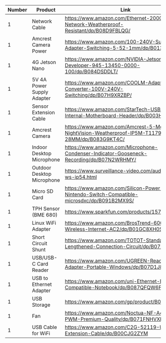 | Number | Product | Link |
|-|-|-|
|1|Network Cable|https://www.amazon.com/Ethernet-2000Mhz-Network-Weatherproof-Resistant/dp/B08D9FBLQG/
|1|Amcrest Camera Power|https://www.amazon.com/100-240V-Supply-Adapter-Switching-5-52-1mm/dp/B013HJI0Q6/
|1|4G Jetson Nano|https://www.amazon.com/NVIDIA-Jetson-Nano-Developer-945-13450-0000-100/dp/B084DSDDLT/
|1|5V 4A Power Supply Adapter|https://www.amazon.com/COOLM-Adapter-Converter-100V-240V-Switching/dp/B07H9XRZBP/
|1|Sensor Extension Cable|https://www.amazon.com/StarTech-USBINT5PIN-Internal-Motherboard-Header/dp/B003HHROBG
|1|Amcrest Camera|https://www.amazon.com/Amcrest-5-Megapixel-NightVision-Weatherproof-IP5M-T1179EW-28MM/dp/B083G9KT4C/
|1|Indoor Desktop Microphone|https://www.amazon.com/Microphone-Condenser-Indicator-Gooseneck-Recording/dp/B07N2WRHMY/
|1|Outdoor Desktop Microphone|https://www.surveillance-video.com/audio-ml1-ws-ip54.html
|1|Micro SD Card|https://www.amazon.com/Silicon-Power-Nintendo-Switch-Compatible-microsdxc/dp/B091B2MX9S/
|1|TPH Sensor (BME 680)|https://www.sparkfun.com/products/15743/
|1|Linux WiFi Adapter|https://www.amazon.com/BrosTrend-600Mbps-Wireless-Internet-AC2/dp/B01GC8XH0S/
|1|Short Circuit Shunt|https://www.amazon.com/TOTOT-Standard-Lengthened-Connection-Circuit/dp/B07H8XKY71/
|1|USB/USB-C Card Reader|https://www.amazon.com/UGREEN-Reader-Adapter-Portable-Windows/dp/B07D1J88CF/
|1|USB to Ethernet Adapter|https://www.amazon.com/uni-Ethernet-Internet-Compatible-Notebook/dp/B087QFQW6F
|1|USB Storage|https://www.amazon.com/gp/product/B083ZS6ZR7
|1|Fan|https://www.amazon.com/Noctua-NF-A4x20-5V-PWM-Premium-Quality/dp/B071FNHVXN
|1|USB Cable for WiFi| https://www.amazon.com/C2G-52119-USB-Extension-Cable/dp/B00CJG2ZYM
